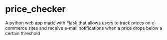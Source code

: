 # price_checker
A python web app made with Flask that allows users to track prices on e-commerce sites and receive e-mail notifications when a price drops below a certain threshold 
